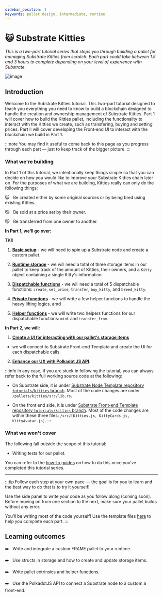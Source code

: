 ```yaml
---
sidebar_position: 1
keywords: pallet design, intermediate, runtime
---
```


# 😺 Substrate Kitties

_This is a two-part tutorial series that steps you through building a pallet for managing Substrate
Kitties from scratch. Each part could take between 1.5 and 3 hours to complete depending on your
level of experience with Substrate._

![image](./kitties-tutorial.png)

## Introduction

Welcome to the Substrate Kitties tutorial. This two-part tutorial designed to teach you everything
you need to know to build a blockchain designed to handle the creation and ownership management of
Substrate Kitties. Part 1 will cover how to build the Kitties pallet, including the functionality to
interact with the Kitties we create, such as transfering, buying and setting prices. Part II will
cover developing the Front-end UI to interact with the blockchain we build in Part 1.

:::note
You may find it useful to come back to this page
as you progress through each part &mdash; just to keep track of the bigger picture.
:::

### What we're building

In Part 1 of this tutorial, we intentionally keep things simple so that you can decide on how you
would like to improve your Substrate Kitties chain later on. For the purposes of what we are
building, Kitties really can only do the following things:

:smiley_cat: &nbsp; Be created either by some original sources or by being bred using existing Kitties.

:smirk_cat: &nbsp; Be sold at a price set by their owner.

:pouting_cat: &nbsp; Be transferred from one owner to another.

**In Part 1, we'll go over:**

TK!!

1. [**Basic setup**](/docs/Tutorials/Kitties/Part%201/basic-setup) - we will need to spin up a
Substrate node and create a custom pallet.

2. [**Runtime storage**](/docs/Tutorials/Kitties/Part%201/basic-setup) - we will need a total of
three storage items in our pallet to keep track of the amount of Kitties, their owners, and a `Kitty`
object containing a single Kitty's information.

3. [**Dispatchable functions**](/docs/Tutorials/Kitties/Part%201/dispatchables-and-events) - we will
need a total of 5 dispatchable functions: `create`, `set_price`, `transfer`, `buy_kitty`, and
`breed_kitty`.

4. [**Private functions**](/docs/Tutorials/Kitties/Part%201/create-kitties) - we will write a few
helper functions to handle the heavy lifting logics, amd

5. [**Helper functions**](/docs/Tutorials/Kitties/Part%201/interacting-functions) - we will write
two helpers functions for our dispatchable functions: `mint` and `transfer_from`.

**In Part 2, we will:**

1. [**Create a UI for interacting with our pallet's storage items**](/docs/Tutorials/Kitties/Part%202/kitties-frontend)
- we will connect to Substrate Front-end Template and create the UI for each dispatchable calls.

2. [**Enhance our UX with Polkadot JS API**](/docs/Tutorials/Kitties/Part%202/kitties-frontend). 

:::info
In any case, if you are stuck in following the tutorial, you can always refer back to the full
working source code at the following:

- On Substrate side, it is under [Substrate Node Template repository `tutorials/kitties` branch](https://github.com/substrate-developer-hub/substrate-node-template/tree/tutorials/kitties).
Most of the code changes are under `/pallets/kitties/src/lib.rs`.

- On the front end side, it is under [Substrate Front-end Template repository `tutorials/kitties` branch](https://github.com/substrate-developer-hub/substrate-front-end-template/tree/tutorials/kitties).
Most of the code changes are within these three files:
`/src/[Kitties.js, KittyCards.js, KittyAvatar.js]`.
:::

### What we won't cover

The following fall outside the scope of this tutorial:

- Writing tests for our pallet.

You can refer to the [how-to guides](/docs/intro) on how to do this once you've completed this
tutorial series.

---

:::tip
Follow each step at your own pace &mdash; the goal is for you to learn and the best way to do that
is to try it yourself!

Use the side panel to write your code as you follow along (coming soon). Before moving on from one
section to the next, make sure your pallet builds without any error.

You'll be writing most of the code yourself! Use the template files [here](https://github.com/substrate-developer-hub/substrate-how-to-guides/tree/main/static/code/kitties-tutorial)
to help you complete each part.
:::

## Learning outcomes

:arrow_right: &nbsp; Write and integrate a custom FRAME pallet to your runtime.

:arrow_right: &nbsp; Use structs in storage and how to create and update storage items.

:arrow_right: &nbsp; Write pallet extrinsics and helper functions.

:arrow_right: &nbsp; Use the PolkadotJS API to connect a Substrate node to a custom a front-end.

<!-- ## Steps

### [1. Basic set-up](basic-setup)

- Create a pallet and integrate it to your runtime
- Include a simple storage items to keep track of all Kitties
- Build and check your pallet

### [2. Create unique Kitties and their storage items](create-kitties)

- Write a struct to store details about our Kitties
- Implement the Randomness trait to create unique Kitties
- Use `StorageValue` and `StorageMap` to create the remainingn of your pallet's storage items

### [3. Dispatchables and Events](extrinsics-and-events)
- Write a dispatchable that updates runtime storage using a helper function
- Write and use pallet Events

### [4. Interacting with your Kitties](interacting-functions)

- Write a dispatchable to set the price for a Kitty
- Create a transfer capabilities for a Kitty
- Write a dispatchable to buy a Kitty
- Write a dispatchable to breed two Kitties

### [5. Viewing Kitties in a UI](kitties-frontend)

- Connect your chain to the Substrate front-end template
- Use PolkadotJS API to customize the frontend
- Interact with your chain
 -->
